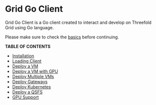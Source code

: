 # Grid Go Client

Grid Go Client is a Go client created to interact and develop on Threefold Grid using Go language.

Please make sure to check the [basics](../../system_administrators/getstarted/tfgrid3_getstarted.md) before continuing.

**TABLE OF CONTENTS**

- [Installation](../go/grid3_go_installation.md)
- [Loading Client](../go/grid3_go_load_client.md)
- [Deploy a VM](../go/grid3_go_vm.md)
- [Deploy a VM with GPU](../go/grid3_go_vm_with_gpu.md)
- [Deploy Multiple VMs](../go/grid3_go_vms.md)
- [Deploy Gateways](../go/grid3_go_gateways.md)
- [Deploy Kubernetes](../go/grid3_go_kubernetes.md)
- [Deploy a QSFS](../go/grid3_go_qsfs.md)
- [GPU Support](../go/grid3_go_gpu_support.md)
